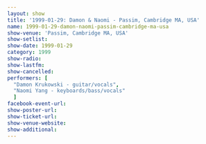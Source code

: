 ```yaml
---
layout: show
title: '1999-01-29: Damon & Naomi - Passim, Cambridge MA, USA'
name: 1999-01-29-damon-naomi-passim-cambridge-ma-usa
show-venue: 'Passim, Cambridge MA, USA'
show-setlist: 
show-date: 1999-01-29
category: 1999
show-radio: 
show-lastfm: 
show-cancelled: 
performers: [
  "Damon Krukowski - guitar/vocals",
  "Naomi Yang - keyboards/bass/vocals"
  ]
facebook-event-url: 
show-poster-url: 
show-ticket-url: 
show-venue-website: 
show-additional: 
---
```


